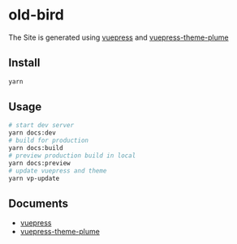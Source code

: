 # old-bird

The Site is generated using [vuepress](https://vuepress.vuejs.org/) and [vuepress-theme-plume](https://github.com/pengzhanbo/vuepress-theme-plume)

## Install

```sh
yarn
```

## Usage

```sh
# start dev server
yarn docs:dev
# build for production
yarn docs:build
# preview production build in local
yarn docs:preview
# update vuepress and theme
yarn vp-update
```

## Documents

- [vuepress](https://vuepress.vuejs.org/)
- [vuepress-theme-plume](https://theme-plume.vuejs.press/)
